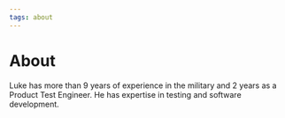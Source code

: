 ```yaml
---
tags: about
---
```


#  About

Luke has more than 9 years of experience in the military and 2 years as a Product Test Engineer. He has expertise in testing and software development.
